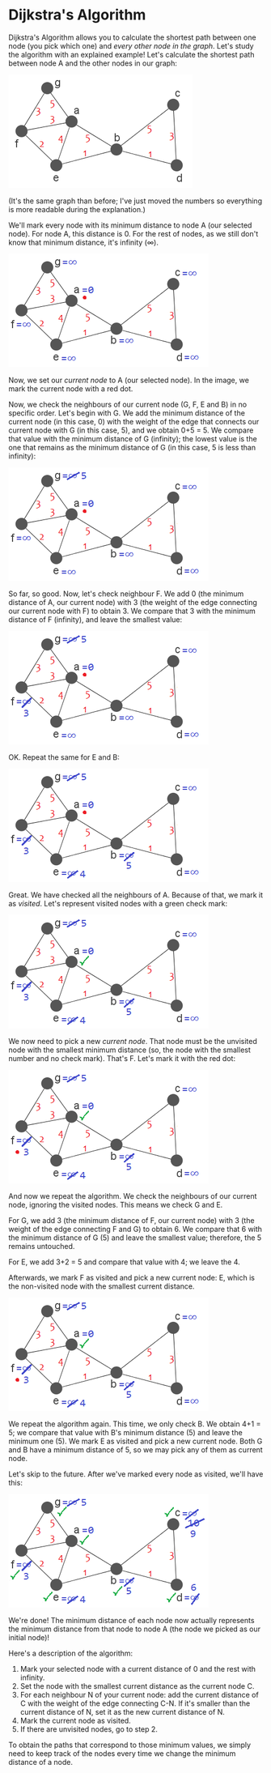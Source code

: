 # Dijkstra's Algorithm

Dijkstra's Algorithm allows you to calculate the shortest path between one node (you pick which one) and _every other node in the graph_. Let's study the algorithm with an explained example! Let's calculate the shortest path between node A and the other nodes in our graph:

![Graph example](dj-ini.png "")

(It's the same graph than before; I've just moved the numbers so everything is more readable during the explanation.)

We'll mark every node with its minimum distance to node A (our selected node). For node A, this distance is 0. For the rest of nodes, as we still don't know that minimum distance, it's infinity (∞).

![Graph example](dj-mark.png "")

Now, we set our _current node_ to A (our selected node). In the image, we mark the current node with a red dot.

Now, we check the neighbours of our current node (G, F, E and B) in no specific order. Let's begin with G. We add the minimum distance of the current node (in this case, 0) with the weight of the edge that connects our current node with G (in this case, 5), and we obtain 0+5 = 5. We compare that value with the minimum distance of G (infinity); the lowest value is the one that remains as the minimum distance of G (in this case, 5 is less than infinity):

![Graph example](dj-1.png "")

So far, so good. Now, let's check neighbour F. We add 0 (the minimum distance of A, our current node) with 3 (the weight of the edge connecting our current node with F) to obtain 3. We compare that 3 with the minimum distance of F (infinity), and leave the smallest value:

![Graph example](dj-2.png "")

OK. Repeat the same for E and B:

![Graph example](dj-3.png "")

Great. We have checked all the neighbours of A. Because of that, we mark it as _visited_. Let's represent visited nodes with a green check mark:

![Graph example](dj-adone.png "")

We now need to pick a new _current node_. That node must be the unvisited node with the smallest minimum distance (so, the node with the smallest number and no check mark). That's F. Let's mark it with the red dot:

![Graph example](dj-f.png "")

And now we repeat the algorithm. We check the neighbours of our current node, ignoring the visited nodes. This means we check G and E.

For G, we add 3 (the minimum distance of F, our current node) with 3 (the weight of the edge connecting F and G) to obtain 6. We compare that 6 with the minimum distance of G (5) and leave the smallest value; therefore, the 5 remains untouched.

For E, we add 3+2 = 5 and compare that value with 4; we leave the 4.

Afterwards, we mark F as visited and pick a new current node: E, which is the non-visited node with the smallest current distance.

![Graph example](dj-f.png "")

We repeat the algorithm again. This time, we only check B. We obtain 4+1 = 5; we compare that value with B's minimum distance (5) and leave the minimum one (5). We mark E as visited and pick a new current node. Both G and B have a minimum distance of 5, so we may pick any of them as current node.

Let's skip to the future. After we've marked every node as visited, we'll have this:

![Graph example](dj-end.png "")

We're done! The minimum distance of each node now actually represents the minimum distance from that node to node A (the node we picked as our initial node)!

Here's a description of the algorithm:
1. Mark your selected node with a current distance of 0 and the rest with infinity.
2. Set the node with the smallest current distance as the current node C.
3. For each neighbour N of your current node: add the current distance of C with the weight of the edge connecting C-N. If it's smaller than the current distance of N, set it as the new current distance of N.
4. Mark the current node as visited.
5. If there are unvisited nodes, go to step 2.

To obtain the paths that correspond to those minimum values, we simply need to keep track of the nodes every time we change the minimum distance of a node.